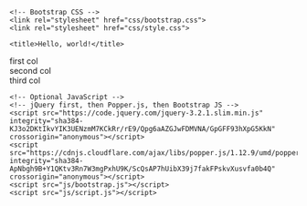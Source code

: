 <!doctype html>
<html lang="en">
  <head>
    <!-- Required meta tags -->
    <meta charset="utf-8">
    <meta name="viewport" content="width=device-width, initial-scale=1, shrink-to-fit=no">

    <!-- Bootstrap CSS -->
    <link rel="stylesheet" href="css/bootstrap.css">
    <link rel="stylesheet" href="css/style.css">

    <title>Hello, world!</title>
  </head>
  <body>
    <div class="container">
    <div class="row">
      <div class="col blue">
        first col
      </div>
      <div class="col red">
        second col
      </div>
      <div class="col yellow">
        third col
      </div>
    </div>
    </div>          

    <!-- Optional JavaScript -->
    <!-- jQuery first, then Popper.js, then Bootstrap JS -->
    <script src="https://code.jquery.com/jquery-3.2.1.slim.min.js" integrity="sha384-KJ3o2DKtIkvYIK3UENzmM7KCkRr/rE9/Qpg6aAZGJwFDMVNA/GpGFF93hXpG5KkN" crossorigin="anonymous"></script>
    <script src="https://cdnjs.cloudflare.com/ajax/libs/popper.js/1.12.9/umd/popper.min.js" integrity="sha384-ApNbgh9B+Y1QKtv3Rn7W3mgPxhU9K/ScQsAP7hUibX39j7fakFPskvXusvfa0b4Q" crossorigin="anonymous"></script>
    <script src="js/bootstrap.js"></script>
    <script src="js/script.js"></script>
  </body>
</html>
